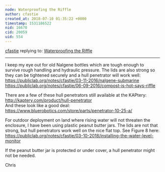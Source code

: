```yaml
---
node: Waterproofing the Riffle
author: cfastie
created_at: 2018-07-10 01:35:22 +0000
timestamp: 1531186522
nid: 16670
cid: 20059
uid: 554
---
```




[cfastie](../profile/cfastie) replying to: [Waterproofing the Riffle](../notes/pdhixenbaugh/07-09-2018/waterproofing-the-riffle)

----
I keep my eye out for old Nalgene bottles which are tough enough to survive rough handling and hydraulic pressure. The lids are also strong so they can be tightened securely and a hull penetrator will work well:  
https://publiclab.org/notes/cfastie/03-11-2016/nalgene-submarine  
https://publiclab.org/notes/cfastie/06-09-2016/compost-is-hot-says-riffle

There are a few of these hull penetrators still available at the KAPtery:  http://kaptery.com/product/hull-penetrator  
And these look like a good deal:  https://www.bluerobotics.com/store/parts/penetrator-10-25-a/

For outdoor deployment on land where rising water will not threaten the enclosure, I have been using plastic peanut butter jars. The lids are not that strong, but hull penetrators work well on the nice flat top. See Figure 8 here: https://publiclab.org/notes/cfastie/03-10-2018/installing-the-water-level-monitor

If the peanut butter jar is protected or under cover, a hull penetrator might not be needed.

Chris


